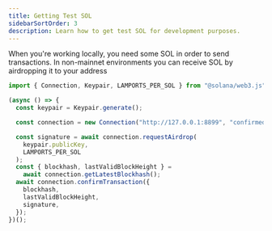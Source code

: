 ```yaml
---
title: Getting Test SOL
sidebarSortOrder: 3
description: Learn how to get test SOL for development purposes.
---
```


When you're working locally, you need some SOL in order to send transactions. In
non-mainnet environments you can receive SOL by airdropping it to your address

```typescript filename="get-test-sol.ts"
import { Connection, Keypair, LAMPORTS_PER_SOL } from "@solana/web3.js";

(async () => {
  const keypair = Keypair.generate();

  const connection = new Connection("http://127.0.0.1:8899", "confirmed");

  const signature = await connection.requestAirdrop(
    keypair.publicKey,
    LAMPORTS_PER_SOL
  );
  const { blockhash, lastValidBlockHeight } =
    await connection.getLatestBlockhash();
  await connection.confirmTransaction({
    blockhash,
    lastValidBlockHeight,
    signature,
  });
})();
```
